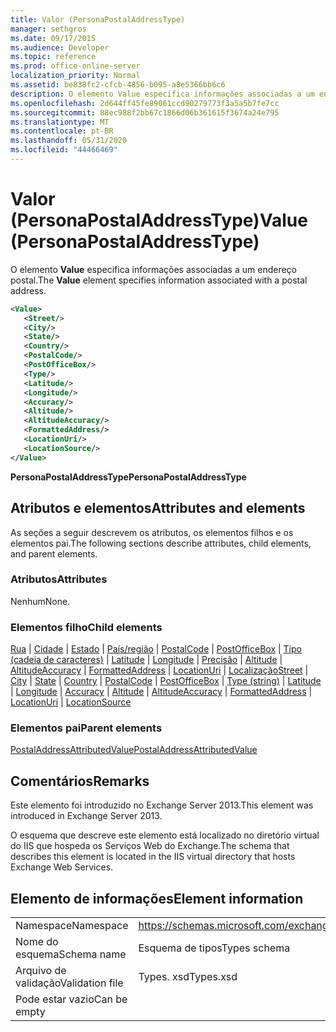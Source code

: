 ```yaml
---
title: Valor (PersonaPostalAddressType)
manager: sethgros
ms.date: 09/17/2015
ms.audience: Developer
ms.topic: reference
ms.prod: office-online-server
localization_priority: Normal
ms.assetid: be838fc2-cfcb-4856-b095-a8e5366bb6c6
description: O elemento Value especifica informações associadas a um endereço postal.
ms.openlocfilehash: 2d644ff45fe89061ccd90279773f3a5a5b7fe7cc
ms.sourcegitcommit: 88ec988f2bb67c1866d06b361615f3674a24e795
ms.translationtype: MT
ms.contentlocale: pt-BR
ms.lasthandoff: 05/31/2020
ms.locfileid: "44466469"
---
```

# <a name="value-personapostaladdresstype"></a><span data-ttu-id="90b5c-103">Valor (PersonaPostalAddressType)</span><span class="sxs-lookup"><span data-stu-id="90b5c-103">Value (PersonaPostalAddressType)</span></span>

<span data-ttu-id="90b5c-104">O elemento **Value** especifica informações associadas a um endereço postal.</span><span class="sxs-lookup"><span data-stu-id="90b5c-104">The **Value** element specifies information associated with a postal address.</span></span> 
  
```XML
<Value>
   <Street/>
   <City/>
   <State/>
   <Country/>
   <PostalCode/>
   <PostOfficeBox/>
   <Type/>
   <Latitude/>
   <Longitude/>
   <Accuracy/>
   <Altitude/>
   <AltitudeAccuracy/>
   <FormattedAddress/>
   <LocationUri/>
   <LocationSource/>
</Value>
```

<span data-ttu-id="90b5c-105">**PersonaPostalAddressType**</span><span class="sxs-lookup"><span data-stu-id="90b5c-105">**PersonaPostalAddressType**</span></span>

## <a name="attributes-and-elements"></a><span data-ttu-id="90b5c-106">Atributos e elementos</span><span class="sxs-lookup"><span data-stu-id="90b5c-106">Attributes and elements</span></span>

<span data-ttu-id="90b5c-107">As seções a seguir descrevem os atributos, os elementos filhos e os elementos pai.</span><span class="sxs-lookup"><span data-stu-id="90b5c-107">The following sections describe attributes, child elements, and parent elements.</span></span>
  
### <a name="attributes"></a><span data-ttu-id="90b5c-108">Atributos</span><span class="sxs-lookup"><span data-stu-id="90b5c-108">Attributes</span></span>

<span data-ttu-id="90b5c-109">Nenhum</span><span class="sxs-lookup"><span data-stu-id="90b5c-109">None.</span></span>
  
### <a name="child-elements"></a><span data-ttu-id="90b5c-110">Elementos filho</span><span class="sxs-lookup"><span data-stu-id="90b5c-110">Child elements</span></span>

<span data-ttu-id="90b5c-111">[Rua](street.md)  |  [Cidade](city.md)  |  [Estado](state-ex15websvcsotherref.md)  |  [País/região](country.md)  |  [PostalCode](postalcode.md)  |  [PostOfficeBox](postofficebox.md)  |  [Tipo (cadeia de caracteres)](type-string.md)  |  [Latitude](latitude.md)  |  [Longitude](longitude.md)  |  [Precisão](accuracy.md)  |  [Altitude](altitude.md)  |  [AltitudeAccuracy](altitudeaccuracy.md)  |  [FormattedAddress](formattedaddress.md)  |  [LocationUri](locationuri.md)  |  [Localização](locationsource.md)</span><span class="sxs-lookup"><span data-stu-id="90b5c-111">[Street](street.md) | [City](city.md) | [State](state-ex15websvcsotherref.md) | [Country](country.md) | [PostalCode](postalcode.md) | [PostOfficeBox](postofficebox.md) | [Type (string)](type-string.md) | [Latitude](latitude.md) | [Longitude](longitude.md) | [Accuracy](accuracy.md) | [Altitude](altitude.md) | [AltitudeAccuracy](altitudeaccuracy.md) | [FormattedAddress](formattedaddress.md) | [LocationUri](locationuri.md) | [LocationSource](locationsource.md)</span></span>
  
### <a name="parent-elements"></a><span data-ttu-id="90b5c-112">Elementos pai</span><span class="sxs-lookup"><span data-stu-id="90b5c-112">Parent elements</span></span>

[<span data-ttu-id="90b5c-113">PostalAddressAttributedValue</span><span class="sxs-lookup"><span data-stu-id="90b5c-113">PostalAddressAttributedValue</span></span>](postaladdressattributedvalue.md)
  
## <a name="remarks"></a><span data-ttu-id="90b5c-114">Comentários</span><span class="sxs-lookup"><span data-stu-id="90b5c-114">Remarks</span></span>

<span data-ttu-id="90b5c-115">Este elemento foi introduzido no Exchange Server 2013.</span><span class="sxs-lookup"><span data-stu-id="90b5c-115">This element was introduced in Exchange Server 2013.</span></span>
  
<span data-ttu-id="90b5c-116">O esquema que descreve este elemento está localizado no diretório virtual do IIS que hospeda os Serviços Web do Exchange.</span><span class="sxs-lookup"><span data-stu-id="90b5c-116">The schema that describes this element is located in the IIS virtual directory that hosts Exchange Web Services.</span></span>
  
## <a name="element-information"></a><span data-ttu-id="90b5c-117">Elemento de informações</span><span class="sxs-lookup"><span data-stu-id="90b5c-117">Element information</span></span>

|||
|:-----|:-----|
|<span data-ttu-id="90b5c-118">Namespace</span><span class="sxs-lookup"><span data-stu-id="90b5c-118">Namespace</span></span>  <br/> |https://schemas.microsoft.com/exchange/services/2006/types  <br/> |
|<span data-ttu-id="90b5c-119">Nome do esquema</span><span class="sxs-lookup"><span data-stu-id="90b5c-119">Schema name</span></span>  <br/> |<span data-ttu-id="90b5c-120">Esquema de tipos</span><span class="sxs-lookup"><span data-stu-id="90b5c-120">Types schema</span></span>  <br/> |
|<span data-ttu-id="90b5c-121">Arquivo de validação</span><span class="sxs-lookup"><span data-stu-id="90b5c-121">Validation file</span></span>  <br/> |<span data-ttu-id="90b5c-122">Types. xsd</span><span class="sxs-lookup"><span data-stu-id="90b5c-122">Types.xsd</span></span>  <br/> |
|<span data-ttu-id="90b5c-123">Pode estar vazio</span><span class="sxs-lookup"><span data-stu-id="90b5c-123">Can be empty</span></span>  <br/> ||
   


